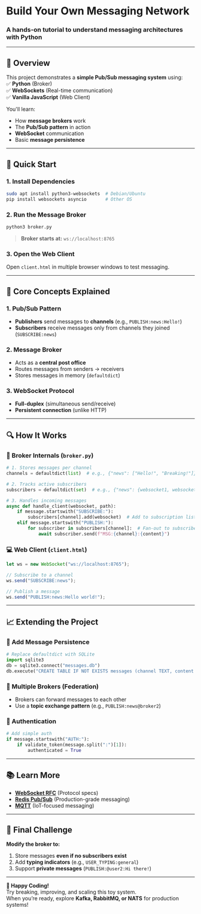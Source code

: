 # **Build Your Own Messaging Network**  
### A hands-on tutorial to understand messaging architectures with Python  

---

## **📌 Overview**  
This project demonstrates a **simple Pub/Sub messaging system** using:  
✅ **Python** (Broker)  
✅ **WebSockets** (Real-time communication)  
✅ **Vanilla JavaScript** (Web Client)  

You'll learn:  
- How **message brokers** work  
- The **Pub/Sub pattern** in action  
- **WebSocket** communication  
- Basic **message persistence**  

---

## **🚀 Quick Start**  

### **1. Install Dependencies**  
```bash
sudo apt install python3-websockets  # Debian/Ubuntu
pip install websockets asyncio       # Other OS
```

### **2. Run the Message Broker**  
```bash
python3 broker.py
```
> **Broker starts at:** `ws://localhost:8765`  

### **3. Open the Web Client**  
Open `client.html` in multiple browser windows to test messaging.  

---

## **🧠 Core Concepts Explained**  

### **1. Pub/Sub Pattern**  
- **Publishers** send messages to **channels** (e.g., `PUBLISH:news:Hello!`)  
- **Subscribers** receive messages only from channels they joined (`SUBSCRIBE:news`)  

### **2. Message Broker**  
- Acts as a **central post office**  
- Routes messages from senders → receivers  
- Stores messages in memory (`defaultdict`)  

### **3. WebSocket Protocol**  
- **Full-duplex** (simultaneous send/receive)  
- **Persistent connection** (unlike HTTP)  

---

## **🔍 How It Works**  

### **📡 Broker Internals** (`broker.py`)  
```python
# 1. Stores messages per channel
channels = defaultdict(list)  # e.g., {"news": ["Hello!", "Breaking!"]}

# 2. Tracks active subscribers
subscribers = defaultdict(set)  # e.g., {"news": {websocket1, websocket2}}

# 3. Handles incoming messages
async def handle_client(websocket, path):
    if message.startswith("SUBSCRIBE:"):
        subscribers[channel].add(websocket)  # Add to subscription list
    elif message.startswith("PUBLISH:"):
        for subscriber in subscribers[channel]:  # Fan-out to subscribers
            await subscriber.send(f"MSG:{channel}:{content}")
```

### **💻 Web Client** (`client.html`)  
```javascript
let ws = new WebSocket("ws://localhost:8765");

// Subscribe to a channel
ws.send("SUBSCRIBE:news");  

// Publish a message
ws.send("PUBLISH:news:Hello world!");
```

---

## **📈 Extending the Project**  

### **🔹 Add Message Persistence**  
```python
# Replace defaultdict with SQLite
import sqlite3
db = sqlite3.connect("messages.db")
db.execute("CREATE TABLE IF NOT EXISTS messages (channel TEXT, content TEXT)")
```

### **🔹 Multiple Brokers (Federation)**  
- Brokers can forward messages to each other  
- Use a **topic exchange pattern** (e.g., `PUBLISH:news@broker2`)  

### **🔹 Authentication**  
```python
# Add simple auth
if message.startswith("AUTH:"):
    if validate_token(message.split(":")[1]):
        authenticated = True
```

---

## **📚 Learn More**  
- **[WebSocket RFC](https://tools.ietf.org/html/rfc6455)** (Protocol specs)  
- **[Redis Pub/Sub](https://redis.io/topics/pubsub)** (Production-grade messaging)  
- **[MQTT](https://mqtt.org/)** (IoT-focused messaging)  

---

## **🎯 Final Challenge**  
**Modify the broker to:**  
1. Store messages **even if no subscribers exist**  
2. Add **typing indicators** (e.g., `USER_TYPING:general`)  
3. Support **private messages** (`PUBLISH:@user2:Hi there!`)  

---

**🌟 Happy Coding!**  
Try breaking, improving, and scaling this toy system.  
When you’re ready, explore **Kafka, RabbitMQ, or NATS** for production systems!

